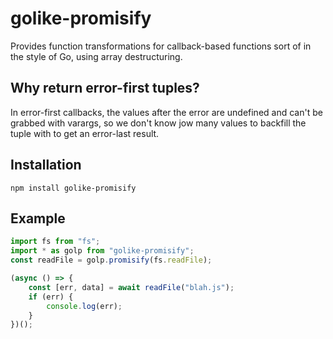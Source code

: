 # golike-promisify
Provides function transformations for callback-based functions sort of in the style of Go, using array destructuring.

## Why return error-first tuples?
In error-first callbacks, the values after the error are undefined and can't be grabbed with varargs, so we don't know jow many values to backfill the tuple with to get an error-last result.

## Installation
`npm install golike-promisify`

## Example

```js
import fs from "fs";
import * as golp from "golike-promisify";
const readFile = golp.promisify(fs.readFile);

(async () => {
    const [err, data] = await readFile("blah.js");
    if (err) {
        console.log(err);
    }
})();
```
